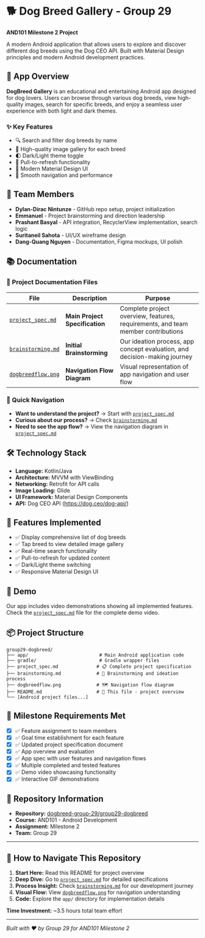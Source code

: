 # 🐕 Dog Breed Gallery - Group 29

**AND101 Milestone 2 Project**

A modern Android application that allows users to explore and discover different dog breeds using the Dog CEO API. Built with Material Design principles and modern Android development practices.

## 📱 App Overview

**DogBreed Gallery** is an educational and entertaining Android app designed for dog lovers. Users can browse through various dog breeds, view high-quality images, search for specific breeds, and enjoy a seamless user experience with both light and dark themes.

### ✨ Key Features
- 🔍 Search and filter dog breeds by name
- 📸 High-quality image gallery for each breed
- 🌓 Dark/Light theme toggle
- 🔄 Pull-to-refresh functionality
- 📱 Modern Material Design UI
- 🚀 Smooth navigation and performance

## 👥 Team Members

- **Dylan-Dirac Nintunze** - GitHub repo setup, project initialization
- **Emmanuel** - Project brainstorming and direction leadership
- **Prashant Basyal** - API integration, RecyclerView implementation, search logic
- **Suritaneil Sahota** - UI/UX wireframe design
- **Dang-Quang Nguyen** - Documentation, Figma mockups, UI polish

## 📚 Documentation

### 📄 Project Documentation Files

| File | Description | Purpose |
|------|-------------|---------|
| [`project_spec.md`](./project_spec.md) | **Main Project Specification** | Complete project overview, features, requirements, and team member contributions |
| [`brainstorming.md`](./brainstorming.md) | **Initial Brainstorming** | Our ideation process, app concept evaluation, and decision-making journey |
| [`dogbreedflow.png`](./dogbreedflow.png) | **Navigation Flow Diagram** | Visual representation of app navigation and user flow |

### 🎯 Quick Navigation

- **Want to understand the project?** → Start with [`project_spec.md`](./project_spec.md)
- **Curious about our process?** → Check [`brainstorming.md`](./brainstorming.md)
- **Need to see the app flow?** → View the navigation diagram in [`project_spec.md`](./project_spec.md#navigation-flow)

## 🛠️ Technology Stack

- **Language:** Kotlin/Java
- **Architecture:** MVVM with ViewBinding
- **Networking:** Retrofit for API calls
- **Image Loading:** Glide
- **UI Framework:** Material Design Components
- **API:** Dog CEO API (https://dog.ceo/dog-api/)

## 🚀 Features Implemented

- ✅ Display comprehensive list of dog breeds
- ✅ Tap breed to view detailed image gallery
- ✅ Real-time search functionality
- ✅ Pull-to-refresh for updated content
- ✅ Dark/Light theme switching
- ✅ Responsive Material Design UI

## 🎥 Demo

Our app includes video demonstrations showing all implemented features. Check the [`project_spec.md`](./project_spec.md#-demo-video) file for the complete demo video.

## 📦 Project Structure

```
group29-dogbreed/
├── app/                          # Main Android application code
├── gradle/                       # Gradle wrapper files
├── project_spec.md              # 📋 Complete project specification
├── brainstorming.md             # 💭 Brainstorming and ideation process
├── dogbreedflow.png             # 🗺️ Navigation flow diagram
├── README.md                    # 📖 This file - project overview
└── [Android project files...]
```

## 🎯 Milestone Requirements Met

- [x] ✅ Feature assignment to team members
- [x] ✅ Goal time establishment for each feature
- [x] ✅ Updated project specification document
- [x] ✅ App overview and evaluation
- [x] ✅ App spec with user features and navigation flows
- [x] ✅ Multiple completed and tested features
- [x] ✅ Demo video showcasing functionality
- [x] ✅ Interactive GIF demonstrations

## 🔗 Repository Information

- **Repository:** [dogbreed-group-29/group29-dogbreed](https://github.com/dogbreed-group-29/group29-dogbreed)
- **Course:** AND101 - Android Development
- **Assignment:** Milestone 2
- **Team:** Group 29

---

## 📖 How to Navigate This Repository

1. **Start Here:** Read this README for project overview
2. **Deep Dive:** Go to [`project_spec.md`](./project_spec.md) for detailed specifications
3. **Process Insight:** Check [`brainstorming.md`](./brainstorming.md) for our development journey
4. **Visual Flow:** View [`dogbreedflow.png`](./dogbreedflow.png) for navigation understanding
5. **Code:** Explore the `app/` directory for implementation details

**Time Investment:** ~3.5 hours total team effort

---

*Built with ❤️ by Group 29 for AND101 Milestone 2*
